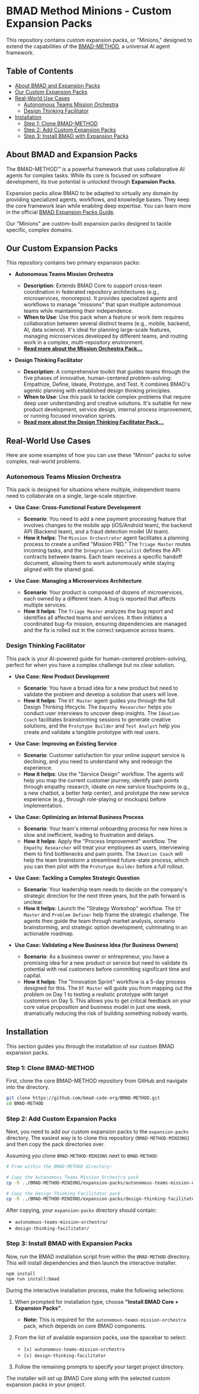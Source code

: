 # BMAD Method Minions - Custom Expansion Packs

This repository contains custom expansion packs, or "Minions," designed to extend the capabilities of the [BMAD-METHOD](https://github.com/bmad-code-org/BMAD-METHOD), a universal AI agent framework.

## Table of Contents

- [About BMAD and Expansion Packs](#about-bmad-and-expansion-packs)
- [Our Custom Expansion Packs](#our-custom-expansion-packs)
- [Real-World Use Cases](#real-world-use-cases)
  - [Autonomous Teams Mission Orchestra](#autonomous-teams-mission-orchestra)
  - [Design Thinking Facilitator](#design-thinking-facilitator)
- [Installation](#installation)
  - [Step 1: Clone BMAD-METHOD](#step-1-clone-bmad-method)
  - [Step 2: Add Custom Expansion Packs](#step-2-add-custom-expansion-packs)
  - [Step 3: Install BMAD with Expansion Packs](#step-3-install-bmad-with-expansion-packs)

## About BMAD and Expansion Packs

The BMAD-METHOD™ is a powerful framework that uses collaborative AI agents for complex tasks. While its core is focused on software development, its true potential is unlocked through **Expansion Packs**.

Expansion packs allow BMAD to be adapted to virtually any domain by providing specialized agents, workflows, and knowledge bases. They keep the core framework lean while enabling deep expertise. You can learn more in the official [BMAD Expansion Packs Guide](docs/expansion-packs.md).

Our "Minions" are custom-built expansion packs designed to tackle specific, complex domains.

## Our Custom Expansion Packs

This repository contains two primary expansion packs:

-   **Autonomous Teams Mission Orchestra**
    *   **Description**: Extends BMAD Core to support cross-team coordination in federated repository architectures (e.g., microservices, monorepos). It provides specialized agents and workflows to manage "missions" that span multiple autonomous teams while maintaining their independence.
    *   **When to Use**: Use this pack when a feature or work item requires collaboration between several distinct teams (e.g., mobile, backend, AI, data science). It's ideal for planning large-scale features, managing microservices developed by different teams, and routing work in a complex, multi-repository environment.
    *   **[Read more about the Mission Orchestra Pack...](expansion-packs/autonomous-teams-mission-orchestra/README.md)**

-   **Design Thinking Facilitator**
    *   **Description**: A comprehensive toolkit that guides teams through the five phases of innovative, human-centered problem-solving: Empathize, Define, Ideate, Prototype, and Test. It combines BMAD's agentic planning with established design thinking principles.
    *   **When to Use**: Use this pack to tackle complex problems that require deep user understanding and creative solutions. It's suitable for new product development, service design, internal process improvement, or running focused innovation sprints.
    *   **[Read more about the Design Thinking Facilitator Pack...](expansion-packs/design-thinking-facilitator/README.md)**

## Real-World Use Cases

Here are some examples of how you can use these "Minion" packs to solve complex, real-world problems.

### Autonomous Teams Mission Orchestra

This pack is designed for situations where multiple, independent teams need to collaborate on a single, large-scale objective.

*   **Use Case: Cross-Functional Feature Development**
    *   **Scenario**: You need to add a new payment processing feature that involves changes to the mobile app (iOS/Android team), the backend API (Backend team), and a fraud detection model (AI team).
    *   **How it helps**: The `Mission Orchestrator` agent facilitates a planning process to create a unified "Mission PRD." The `Triage Master` routes incoming tasks, and the `Integration Specialist` defines the API contracts between teams. Each team receives a specific handoff document, allowing them to work autonomously while staying aligned with the shared goal.

*   **Use Case: Managing a Microservices Architecture**
    *   **Scenario**: Your product is composed of dozens of microservices, each owned by a different team. A bug is reported that affects multiple services.
    *   **How it helps**: The `Triage Master` analyzes the bug report and identifies all affected teams and services. It then initiates a coordinated bug-fix mission, ensuring dependencies are managed and the fix is rolled out in the correct sequence across teams.

### Design Thinking Facilitator

This pack is your AI-powered guide for human-centered problem-solving, perfect for when you have a complex challenge but no clear solution.

*   **Use Case: New Product Development**
    *   **Scenario**: You have a broad idea for a new product but need to validate the problem and develop a solution that users will love.
    *   **How it helps**: The `DT Master` agent guides you through the full Design Thinking lifecycle. The `Empathy Researcher` helps you conduct user interviews to uncover deep insights. The `Ideation Coach` facilitates brainstorming sessions to generate creative solutions, and the `Prototype Builder` and `Test Analyst` help you create and validate a tangible prototype with real users.

*   **Use Case: Improving an Existing Service**
    *   **Scenario**: Customer satisfaction for your online support service is declining, and you need to understand why and redesign the experience.
    *   **How it helps**: Use the "Service Design" workflow. The agents will help you map the current customer journey, identify pain points through empathy research, ideate on new service touchpoints (e.g., a new chatbot, a better help center), and prototype the new service experience (e.g., through role-playing or mockups) before implementation.

*   **Use Case: Optimizing an Internal Business Process**
    *   **Scenario**: Your team's internal onboarding process for new hires is slow and inefficient, leading to frustration and delays.
    *   **How it helps**: Apply the "Process Improvement" workflow. The `Empathy Researcher` will treat your employees as users, interviewing them to find bottlenecks and pain points. The `Ideation Coach` will help the team brainstorm a streamlined future-state process, which you can then pilot with the `Prototype Builder` before a full rollout.

*   **Use Case: Tackling a Complex Strategic Question**
    *   **Scenario**: Your leadership team needs to decide on the company's strategic direction for the next three years, but the path forward is unclear.
    *   **How it helps**: Launch the "Strategy Workshop" workflow. The `DT Master` and `Problem Definer` help frame the strategic challenge. The agents then guide the team through market analysis, scenario brainstorming, and strategic option development, culminating in an actionable roadmap.

*   **Use Case: Validating a New Business Idea (for Business Owners)**
    *   **Scenario**: As a business owner or entrepreneur, you have a promising idea for a new product or service but need to validate its potential with real customers before committing significant time and capital.
    *   **How it helps**: The "Innovation Sprint" workflow is a 5-day process designed for this. The `DT Master` will guide you from mapping out the problem on Day 1 to testing a realistic prototype with target customers on Day 5. This allows you to get critical feedback on your core value proposition and business model in just one week, dramatically reducing the risk of building something nobody wants.

## Installation

This section guides you through the installation of our custom BMAD expansion packs.

### Step 1: Clone BMAD-METHOD

First, clone the core BMAD-METHOD repository from GitHub and navigate into the directory.

```bash
git clone https://github.com/bmad-code-org/BMAD-METHOD.git
cd BMAD-METHOD
```

### Step 2: Add Custom Expansion Packs

Next, you need to add our custom expansion packs to the `expansion-packs` directory. The easiest way is to clone this repository (`BMAD-METHOD-MINIONS`) and then copy the pack directories over.

Assuming you clone `BMAD-METHOD-MINIONS` next to `BMAD-METHOD`:

```bash
# From within the BMAD-METHOD directory:

# Copy the Autonomous Teams Mission Orchestra pack
cp -R ../BMAD-METHOD-MINIONS/expansion-packs/autonomous-teams-mission-orchestra ./expansion-packs/

# Copy the Design Thinking Facilitator pack
cp -R ../BMAD-METHOD-MINIONS/expansion-packs/design-thinking-facilitator ./expansion-packs/
```

After copying, your `expansion-packs` directory should contain:
- `autonomous-teams-mission-orchestra/`
- `design-thinking-facilitator/`

### Step 3: Install BMAD with Expansion Packs

Now, run the BMAD installation script from within the `BMAD-METHOD` directory. This will install dependencies and then launch the interactive installer.

```bash
npm install
npm run install:bmad
```

During the interactive installation process, make the following selections:

1.  When prompted for installation type, choose **"Install BMAD Core + Expansion Packs"**.
    *   **Note:** This is required for the `autonomous-teams-mission-orchestra` pack, which depends on core BMAD components.

2.  From the list of available expansion packs, use the spacebar to select:
    - `[x] autonomous-teams-mission-orchestra`
    - `[x] design-thinking-facilitator`

3.  Follow the remaining prompts to specify your target project directory.

The installer will set up BMAD Core along with the selected custom expansion packs in your project.